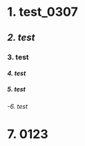 # 1. test_0307
## *2. test*
### **3. test**
#### _4. test_
##### __5. test__
###### -6. test
# 7. 0123
